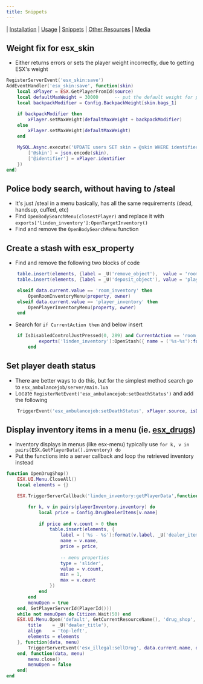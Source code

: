 ```yaml
---
title: Snippets
---
```


| [Installation](index) | [Usage](usage) | [Snippets](snippets) | [Other Resources](resources) | [Media](media)

## Weight fix for esx_skin
* Either returns errors or sets the player weight incorrectly, due to getting ESX's weight
```lua
RegisterServerEvent('esx_skin:save')
AddEventHandler('esx_skin:save', function(skin)
	local xPlayer = ESX.GetPlayerFromId(source)
	local defaultMaxWeight = 30000      -- put the default weight for players here, 30000 by default in linden_inventory
	local backpackModifier = Config.BackpackWeight[skin.bags_1]

	if backpackModifier then
		xPlayer.setMaxWeight(defaultMaxWeight + backpackModifier)
	else
		xPlayer.setMaxWeight(defaultMaxWeight)
	end

	MySQL.Async.execute('UPDATE users SET skin = @skin WHERE identifier = @identifier', {
		['@skin'] = json.encode(skin),
		['@identifier'] = xPlayer.identifier
	})
end)
````

## Police body search, without having to /steal
* It's just /steal in a menu basically, has all the same requirements (dead, handsup, cuffed, etc)
* Find `OpenBodySearchMenu(closestPlayer)` and replace it with `exports['linden_inventory']:OpenTargetInventory()`
* Find and remove the `OpenBodySearchMenu` function

## Create a stash with esx_property
* Find and remove the following two blocks of code
```lua
	table.insert(elements, {label = _U('remove_object'),  value = 'room_inventory'})
	table.insert(elements, {label = _U('deposit_object'), value = 'player_inventory'})
```
```lua
	elseif data.current.value == 'room_inventory' then
		OpenRoomInventoryMenu(property, owner)
	elseif data.current.value == 'player_inventory' then
		OpenPlayerInventoryMenu(property, owner)
	end
```
* Search for `if CurrentAction then` and below insert
```lua
	if IsDisabledControlJustPressed(0, 289) and CurrentAction == 'room_menu' then
			exports['linden_inventory']:OpenStash({ name = ('%s-%s'):format(CurrentActionData.property.name, CurrentActionData.owner), slots = 71})
		end
```

## Set player death status
* There are better ways to do this, but for the simplest method search go to `esx_ambulancejob/server/main.lua`
* Locate `RegisterNetEvent('esx_ambulancejob:setDeathStatus')` and add the following
```lua
	TriggerEvent('esx_ambulancejob:setDeathStatus', xPlayer.source, isDead)
```

## Display inventory items in a menu (ie. [esx_drugs](https://github.com/DoPeMan17/esx_drugs/blob/master/client/main.lua))
* Inventory displays in menus (like esx-menu) typically use `for k, v in pairs(ESX.GetPlayerData().inventory) do`
* Put the functions into a server callback and loop the retrieved inventory instead
```lua
function OpenDrugShop()
	ESX.UI.Menu.CloseAll()
	local elements = {}

	ESX.TriggerServerCallback('linden_inventory:getPlayerData',function(playerInventory)

		for k, v in pairs(playerInventory.inventory) do
			local price = Config.DrugDealerItems[v.name]
	
			if price and v.count > 0 then
				table.insert(elements, {
					label = ('%s - %s'):format(v.label, _U('dealer_item', ESX.Math.GroupDigits(price))),
					name = v.name,
					price = price,
	
					-- menu properties
					type = 'slider',
					value = v.count,
					min = 1,
					max = v.count
				})
			end
		end
		menuOpen = true
	end, GetPlayerServerId(PlayerId()))
	while not menuOpen do Citizen.Wait(50) end
	ESX.UI.Menu.Open('default', GetCurrentResourceName(), 'drug_shop', {
		title    = _U('dealer_title'),
		align    = 'top-left',
		elements = elements
	}, function(data, menu)
		TriggerServerEvent('esx_illegal:sellDrug', data.current.name, data.current.value)
	end, function(data, menu)
		menu.close()
		menuOpen = false
	end)
end
```
